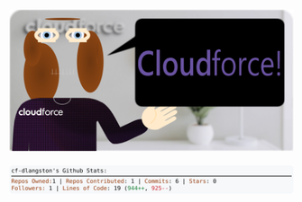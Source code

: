 <!-- 
Version 3.0.163
Built Tue Dec 03 2024 05:21:25 GMT+0000 (Coordinated Universal Time)
-->

<h1 align="center">
  <a href="https://github.com/cf-dlangston/cf-dlangston/tree/master/src" title="Click to View Source">
    <picture width="100%" alt="Dylan">
      <source media="(prefers-color-scheme: dark)" srcset="dylan-dark.svg?version=3.0.163">
      <img src="dylan-light.svg?version=3.0.163" alt="Dylan">
    </picture>
  </a>
</h1>

<div align="center">
  <picture width="100%" alt="Profile Info and Stats">
    <source media="(prefers-color-scheme: dark)" srcset="stats-dark.svg?version=3.0.163">
    <img src="stats-light.svg?version=3.0.163" alt="Profile Info and Stats">
  </picture>
</div>
